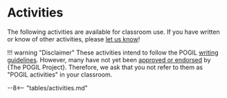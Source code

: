 # Activities

The following activities are available for classroom use.
If you have written or know of other activities, please [let us know](../info/contrib.md)!

!!! warning "Disclaimer"
    These activities intend to follow the POGIL [writing guidelines][1].
    However, many have not yet been [approved or endorsed][2] by {The POGIL Project}.
    Therefore, we ask that you not refer to them as "POGIL activities" in your classroom.

[1]: https://pogil.org/authoring-materials/writing-guidelines
[2]: https://pogil.org/authoring-materials/endorsement-publication

--8<-- "tables/activities.md"
